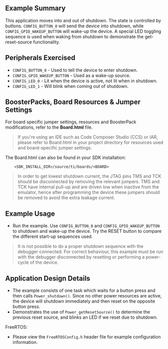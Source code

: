 ## Example Summary

This application moves into and out of shutdown. The state is controlled by
buttons. `CONFIG_BUTTON_0` will send the device into shutdown, while
`CONFIG_GPIO_WAKEUP_BUTTON` will wake-up the device. A special LED toggling
sequence is used when waking from shutdown to demonstrate the get-reset-source
functionality.

## Peripherals Exercised

* `CONFIG_BUTTON_0` - Used to tell the device to enter shutdown.
* `CONFIG_GPIO_WAKEUP_BUTTON` - Used as a wake-up source.
* `CONFIG_LED_0` -  Lit when the device is active, not lit when in shutdown.
* `CONFIG_LED_1` -  Will blink when coming out of shutdown.

## BoosterPacks, Board Resources & Jumper Settings

For board specific jumper settings, resources and BoosterPack modifications,
refer to the __Board.html__ file.

> If you're using an IDE such as Code Composer Studio (CCS) or IAR, please
refer to Board.html in your project directory for resources used and
board-specific jumper settings.

The Board.html can also be found in your SDK installation:

        <SDK_INSTALL_DIR>/source/ti/boards/<BOARD>

> In order to get lowest shutdown current, the JTAG pins TMS and TCK should be
disconnected by removing the relevant jumpers. TMS and TCK have internal pull-up
and are driven low when inactive from the emulator, hence after programming the
device these jumpers should be removed to avoid the extra leakage current.

## Example Usage

* Run the example. Use `CONFIG_BUTTON_0` and `CONFIG_GPIO_WAKEUP_BUTTON` to
shutdown and wake-up the device. Try the RESET button to compare the different
start-up sequences used.

> It is not possible to do a proper shutdown sequence with the
debugger connected. For correct behaviour, this example must be run with the
debugger disconnected by resetting or performing a power-cycle of the device.

## Application Design Details

* The example consists of one task which waits for a button press and then calls
`Power_shutdown()`. Since no other power resources are active, the device will
shutdown immediately and then reset on the opposite button press.
* Demonstrates the use of `Power_getResetSource()` to determine the previous
reset source, and blinks an LED if we reset due to shutdown.

FreeRTOS:

* Please view the `FreeRTOSConfig.h` header file for example configuration
information.
